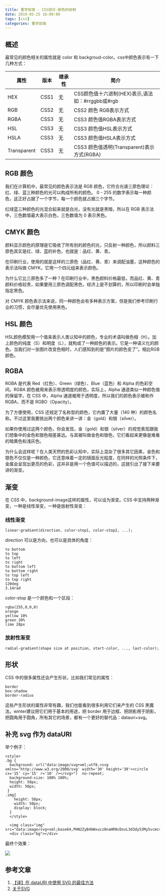 ```yaml
---
title: 重学前端 - CSS部分-颜色的绘制
date: 2019-05-25 16:00:00
tags: [css]
categories: 重学前端
---
```

## 概述
最常见的颜色相关的属性就是 color 和 backgroud-color。css中颜色表示有一下几种方式：

|  属性  | 版本  |  继承性  | 简介  |  
|  ----  | ----  | ----  | ----  |
| HEX	   | CSS1  | 	无	 | CSS颜色值十六进制(HEX)表示,语法如：#rrggbb或#rgb  | 
| RGB	| CSS2| 	无	| CSS2 颜色 RGB表示方式 |
| RGBA| 	CSS3| 	无| 	CSS3 颜色值RGBA表示方式 | 
| HSL	| CSS3	| 无| 	CSS3 颜色值HSL表示方式 | 
| HSLA	| CSS3| 	无	| CSS3 颜色值HSLA表示方式 | 
| Transparent	| CSS3	| 无 |	CSS3 颜色值透明(Transparent)表示方式(RGBA) | 

<!-- more -->

## RGB 颜色
我们在计算机中，最常见的颜色表示法是 RGB 颜色，它符合光谱三原色理论：红、绿、蓝三种颜色的光可以构成所有的颜色。 0 - 255 的数字表示每一种颜色，这正好占据了一个字节，每一个颜色就占据三个字节。 

红绿蓝三种颜色的光混合起来就是白光，没有光就是黑暗，所以在 RGB 表示法中，三色数值最大表示白色，三色数值为 0 表示黑色。  

## CMYK 颜色
颜料显示颜色的原理是它吸收了所有别的颜色的光，只反射一种颜色，所以颜料三原色其实是红、绿、蓝的补色，也就是：品红、黄、青。

在印刷行业，使用的就是这样的三原色（品红、黄、青）来调配油墨，这种颜色的表示法叫做 CMYK，它用一个四元组来表示颜色。

为什么它比三原色多了一种？在印刷行业中，黑色颜料价格最低，而品红、黄、青颜料价格较贵，如果要用三原色调配黑色，经济上是不划算的，所以印刷时会单独指定黑色。

对 CMYK 颜色表示法来说，同一种颜色会有多种表示方案，但是我们参考印刷行业的习惯，会尽量优先使用黑色。

## HSL 颜色
HSL颜色模型用一个值来表示人类认知中的颜色，专业的术语叫做色相（H）。加上颜色的纯度（S）和明度（L），就构成了一种颜色的表示。它是一种语义化的颜色。当我们对一张图片改变色相时，人们感知到的是“图片的颜色变了”。相比RGB颜色。

## RGBA
RGBA 是代表 Red（红色）、Green（绿色）、Blue（蓝色）和 Alpha 的色彩空间。RGBA 颜色被用来表示带透明度的颜色，实际上，Alpha 通道类似一种颜色值的保留字。在 CSS 中，Alpha 通道被用于透明度，所以我们的颜色表示被称作 RGBA，而不是 RGBO（Opacity）。

为了方便使用，CSS 还规定了名称型的颜色，它内置了大量（140 种）的颜色名称。不过这里我要挑出两个颜色来讲一讲：金（gold）和银（silver）。

如果你使用过这两个颜色，你会发现，金（gold）和银（silver）的视觉表现跟我们想象中的金色和银色相差甚远。与其被叫做金色和银色，它们看起来更像是难看的暗黄色和浅灰色。

为什么会这样呢？在人类天然的色彩认知中，实际上混杂了很多其它因素，金色和银色不仅仅是一种颜色，它还意味着一定的镜面反光程度，在同样的光照条件下，金属会呈现出更亮的色彩，这并非是用一个色值可以描述的，这就引出了接下来要讲的渐变。

## 渐变
在 CSS 中，background-image这样的属性，可以设为渐变。CSS 中支持两种渐变，一种是线性渐变，一种是放射性渐变：

### 线性渐变

    linear-gradient(direction, color-stop1, color-stop2, ...);

direction 可以是方向，也可以是具体的角度：

    to bottom
    to top
    to left
    to right
    to bottom left
    to bottom right
    to top left
    to top right
    120deg
    3.14rad

color-stop 是一个颜色和一个区段：

    rgba(255,0,0,0)
    orange
    yellow 10%
    green 20%
    lime 28px
### 放射性渐变
    radial-gradient(shape size at position, start-color, ..., last-color);

## 形状

CSS 中的很多属性还会产生形状，比如我们常见的属性：

    border
    box-shadow
    border-radius

这些产生形状的属性非常有趣，我们也能看到很多利用它们来产生的 CSS 黑魔法。winter建议把它们用于基本的用途，把 border 用于边框、把阴影用于阴影，把圆角用于圆角，所有其它的场景，都有一个更好的替代品：datauri+svg。

## 补充 svg 作为 dataURI
举个例子：

    <style>
    .bg {
      background: url("data:image/svg+xml;utf8,<svg xmlns='http://www.w3.org/2000/svg' width='30' height='30'><circle cx='15' cy='15' r='10' /></svg>")  no-repeat;
      background-size: 100% 100%;
      height: 50px;
      width: 50px;
     }
    .img{
        height: 50px;
        width: 50px;
        display: block;
      }
      </style>

      <img class="img" src="data:image/svg+xml;base64,PHN2ZyB4bWxucz0naHR0cDovL3d3dy53My5vcmcvMjAwMC9zdmcnIHdpZHRoPSczMCcgaGVpZ2h0PSczMCc+PGNpcmNsZSBjeD0nMTUnIGN5PScxNScgcj0nMTAnIC8+PC9zdmc+">
      <div class="bg"></div>

最终个效果：

![](/30-1.png)

## 参考文章

1. [【译】在 dataURI 中使用 SVG 的最佳方法](https://youhaosuda.com/blog/43)
2. [关于SVG](https://segmentfault.com/a/1190000013237541)